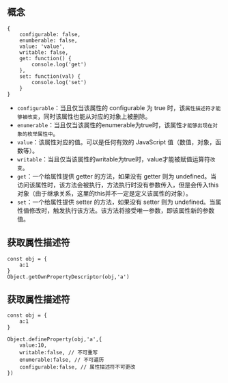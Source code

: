 ## 概念
```
{
    configurable: false,
    enumberable: false,
    value: 'value',
    writable: false,
    get: function() {
        console.log('get')
    },
    set: function(val) {
        console.log('set')
    }
}
```
- `configurable`：当且仅当该属性的 configurable 为 true 时，该`属性描述符才能够被改变`，同时该属性也能从对应的对象上被删除。
- `enumerable`：当且仅当该属性的enumerable为true时，该属性`才能够出现在对象的枚举属性中`。
- `value`：该属性对应的值。可以是任何有效的 JavaScript 值（数值，对象，函数等）。
- `writable`：当且仅当该属性的writable为true时，value才能被赋值运算符`改变`。
- `get`：一个给属性提供 getter 的方法，如果没有 getter 则为 undefined。当访问该属性时，该方法会被执行，方法执行时没有参数传入，但是会传入this对象（由于继承关系，这里的this并不一定是定义该属性的对象）。
- `set`：一个给属性提供 setter 的方法，如果没有 setter 则为 undefined。当属性值修改时，触发执行该方法。该方法将接受唯一参数，即该属性新的参数值。

## 获取属性描述符
```
const obj = {
    a:1
}
Object.getOwnPropertyDescriptor(obj,'a')
```
## 获取属性描述符
```
const obj = {
    a:1
}

Object.defineProperty(obj,'a',{
    value:10,
    writable:false, // 不可重写
    enumerable:false, // 不可遍历
    configurable:false, // 属性描述符不可更改
})
```

